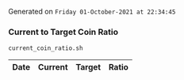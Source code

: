 Generated on `Friday 01-October-2021 at 22:34:45`

### Current to Target Coin Ratio
`current_coin_ratio.sh`

Date|Current|Target|Ratio
---|---|---|---
